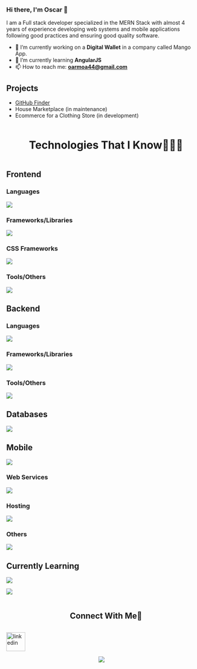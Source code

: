 ### Hi there, I'm Oscar 👋
I am a Full stack developer specialized in the MERN Stack with almost 4 years of experience developing web systems and mobile applications following good practices and ensuring good quality software.

<!--
**dev-44/dev-44** is a ✨ _special_ ✨ repository because its `README.md` (this file) appears on your GitHub profile.

Here are some ideas to get you started:

- 🔭 I’m currently working on ...
- 🌱 I’m currently learning ...
- 👯 I’m looking to collaborate on ...
- 🤔 I’m looking for help with ...
- 💬 Ask me about ...
- 📫 How to reach me: ...
- 😄 Pronouns: ...
- ⚡ Fun fact: ...
-->

- 🔭 I’m currently working on a **Digital Wallet** in a company called Mango App. 
- 🌱 I’m currently learning **AngularJS**
- 📫 How to reach me: **oarmoa44@gmail.com**

<!-- Projects -->
## Projects
- [GitHub Finder](https://github-finder-ok.vercel.app)
- House Marketplace (in maintenance)
- Ecommerce for a Clothing Store (in development)

<!-- # Technologies That I Know👨🏻‍💻 -->

<!--h1 without bottom border-->
<div id="user-content-toc">
  <ul align="center">
    <summary><h1 style="display: inline-block">Technologies That I Know👨🏻‍💻</h1></summary>
  </ul>
</div>

<!--tech stack icons-->
## Frontend

  ### Languages
  
<p align="left">
  <a href="https://skillicons.dev">
    <img src="https://skillicons.dev/icons?i=js,ts" />
  </a>
</p>

  ### Frameworks/Libraries
  
<p align="left">
  <a href="https://skillicons.dev">
    <img src="https://skillicons.dev/icons?i=react,redux" />
  </a>
</p>

  ### CSS Frameworks
  
<p align="left">
  <a href="https://skillicons.dev">
    <img src="https://skillicons.dev/icons?i=bootstrap,tailwind" />
  </a>
</p>

### Tools/Others

<p align="lrft">
  <a href="https://skillicons.dev">
    <img src="https://skillicons.dev/icons?i=html,css,regex,vite,figma" />
  </a>
</p>

## Backend

  ### Languages
  
<p align="left">
  <a href="https://skillicons.dev">
    <img src="https://skillicons.dev/icons?i=js,ts,nodejs" />
  </a>
</p>

  ### Frameworks/Libraries
  
<p align="left">
  <a href="https://skillicons.dev">
    <img src="https://skillicons.dev/icons?i=express" />
  </a>
</p>

### Tools/Others

<p align="lrft">
  <a href="https://skillicons.dev">
    <img src="https://skillicons.dev/icons?i=postman,regex" />
  </a>
</p>

## Databases

<p align="lrft">
  <a href="https://skillicons.dev">
    <img src="https://skillicons.dev/icons?i=mongodb,sqlite,mysql,postgres" />
  </a>
</p>

## Mobile 

<p align="lrft">
  <a href="https://skillicons.dev">
    <img src="https://skillicons.dev/icons?i=react,redux,ts,js,androidstudio,nodejs,express,mongodb" />
  </a>
</p>

### Web Services

<p align="lrft">
  <a href="https://skillicons.dev">
    <img src="https://skillicons.dev/icons?i=aws" />
  </a>
</p>

### Hosting

<p align="lrft">
  <a href="https://skillicons.dev">
    <img src="https://skillicons.dev/icons?i=heroku,vercel,netlify" />
  </a>
</p>


### Others

<p align="lrft">
  <a href="https://skillicons.dev">
    <img src="https://skillicons.dev/icons?i=git,github,gitlab,md,powershell,svg,vscode" />
  </a>
</p>

## Currently Learning

<p align="lrft">
  <a href="https://skillicons.dev">
    <img src="https://skillicons.dev/icons?i=angular,vue,nextjs,graphql,docker,kubernetes" />
  </a>
</p>
<!--horizontal divider(gradiant)-->
<img src="https://user-images.githubusercontent.com/73097560/115834477-dbab4500-a447-11eb-908a-139a6edaec5c.gif">
<!-- Connect with me -->
<div id="user-content-toc">
  <ul align="center">
    <summary><h2 style="display: inline-block">Connect With Me🤝</h2></summary>
  </ul>
</div>

<!--icons and links-->
<p align="left">
<a href="https://www.linkedin.com/in/oscar-armoa/?locale=en_US" target="blank"><img align="center" src="https://user-images.githubusercontent.com/88904952/234979284-68c11d7f-1acc-4f0c-ac78-044e1037d7b0.png" alt="linkedin" height="50" width="50" /></a>
</p>


<!--profile visit count-->
<div align="center">
  
[![](https://visitcount.itsvg.in/api?id=dev-44&label=Profile%20Views&color=0&icon=5&pretty=true)](https://visitcount.itsvg.in)
  
</div>

